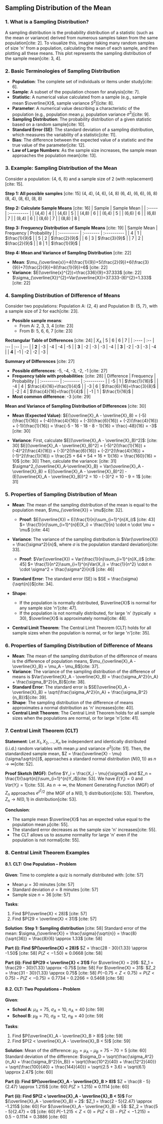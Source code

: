 ## Sampling Distribution of the Mean

### 1. What is a Sampling Distribution?
A sampling distribution is the probability distribution of a statistic (such as the mean or variance) derived from numerous samples taken from the same population[cite: 2]. To visualize this, imagine taking many random samples of size 'n' from a population, calculating the mean of each sample, and then plotting all these means. This plot represents the sampling distribution of the sample mean[cite: 3, 4].

### 2. Basic Terminologies of Sampling Distribution

* **Population**: The complete set of individuals or items under study[cite: 6].
* **Sample**: A subset of the population chosen for analysis[cite: 7].
* **Statistic**: A numerical value calculated from a sample (e.g., sample mean $\overline{X}$, sample variance $S^2$)[cite: 8].
* **Parameter**: A numerical value describing a characteristic of the population (e.g., population mean $\mu$, population variance $\sigma^2$)[cite: 9].
* **Sampling Distribution**: The probability distribution of a given statistic based on a random sample[cite: 10].
* **Standard Error (SE)**: The standard deviation of a sampling distribution, which measures the variability of a statistic[cite: 11].
* **Bias**: The difference between the expected value of a statistic and the true value of the parameter[cite: 12].
* **Law of Large Numbers**: As the sample size increases, the sample mean approaches the population mean[cite: 13].

### 3. Example: Sampling Distribution of the Mean

Consider a population: {4, 6, 8} and a sample size of 2 (with replacement)[cite: 15].

**Step 1: All possible samples** [cite: 15]
(4, 4), (4, 6), (4, 8)
(6, 4), (6, 6), (6, 8)
(8, 4), (8, 6), (8, 8)

**Step 2: Calculate Sample Means** [cite: 16]
| Sample | Sample Mean |
| :----- | :---------- |
| (4,4)  | 4           |
| (4,6)  | 5           |
| (4,8)  | 6           |
| (6,4)  | 5           |
| (6,6)  | 6           |
| (6,8)  | 7           |
| (8,4)  | 6           |
| (8,6)  | 7           |
| (8,8)  | 8           |

**Step 3: Frequency Distribution of Sample Means** [cite: 19]
| Sample Mean | Frequency | Probability |
| :---------- | :-------- | :---------- |
| 4           | 1         | $\frac{1}{9}$   |
| 5           | 2         | $\frac{2}{9}$   |
| 6           | 3         | $\frac{3}{9}$   |
| 7           | 2         | $\frac{2}{9}$   |
| 8           | 1         | $\frac{1}{9}$   |

**Step 4: Mean and Variance of Sampling Distribution** [cite: 22]
* **Mean**:
    $\mu_{\overline{x}}=4(\frac{1}{9})+5(\frac{2}{9})+6(\frac{3}{9})+7(\frac{2}{9})+8(\frac{1}{9})=6$ [cite: 22]
* **Variance**:
    $E(\overline{x}^{2})=\frac{336}{9}=37.333$ [cite: 22]
    $\sigma_{\overline{X}}^{2}=Var(\overline{X})=37.333-(6)^{2}=1.333$ [cite: 22]

### 4. Sampling Distribution of Difference of Means

Consider two populations: Population A: {2, 4} and Population B: {5, 7}, with a sample size of 2 for each[cite: 23].

* **Possible sample means**:
    * From A: 2, 3, 3, 4 [cite: 23]
    * From B: 5, 6, 6, 7 [cite: 23]

**Rectangular Table of Differences** [cite: 24]
| $X_A$ | 5   | 6   | 6   | 7   |
| :---- | :-- | :-- | :-- | :-- |
| **2** | -3  | -4  | -4  | -5  |
| **3** | -2  | -3  | -3  | -4  |
| **3** | -2  | -3  | -3  | -4  |
| **4** | -1  | -2  | -2  | -3  |

**Summary of Differences** [cite: 27]
* **Possible differences**: -5, -4, -3, -2, -1 [cite: 27]
* **Frequency table with probabilities**: [cite: 28]
| Difference | Frequency | Probability |
| :--------- | :-------- | :---------- |
| -5         | 1         | $\frac{1}{16}$  |
| -4         | 4         | $\frac{4}{16}=\frac{1}{4}$  |
| -3         | 6         | $\frac{6}{16}=\frac{3}{8}$  |
| -2         | 4         | $\frac{4}{16}=\frac{1}{4}$  |
| -1         | 1         | $\frac{1}{16}$  |
* **Most common difference**: -3 [cite: 29]

**Mean and Variance of Sampling Distribution of Differences** [cite: 30]

* **Mean (Expected Value)**:
    $E(\overline{X}_A - \overline{X}_B) = (-5)(\frac{1}{16}) + (-4)(\frac{4}{16}) + (-3)(\frac{6}{16}) + (-2)(\frac{4}{16}) + (-1)(\frac{1}{16}) = \frac{-5 - 16 - 18 - 8 - 1}{16} = \frac{-48}{16} = -3$ [cite: 30]

* **Variance**:
    First, calculate $E[(\overline{X}_A - \overline{X}_B)^2]$: [cite: 30]
    $E[(\overline{X}_A - \overline{X}_B)^2] = (-5)^2(\frac{1}{16}) + (-4)^2(\frac{4}{16}) + (-3)^2(\frac{6}{16}) + (-2)^2(\frac{4}{16}) + (-1)^2(\frac{1}{16}) = \frac{25 + 64 + 54 + 16 + 1}{16} = \frac{160}{16} = 10$ [cite: 30]
    Then, calculate the variance: [cite: 31]
    $\sigma^2_{\overline{X}_A-\overline{X}_B} = Var(\overline{X}_A - \overline{X}_B) = E[(\overline{X}_A - \overline{X}_B)^2] - (E(\overline{X}_A - \overline{X}_B))^2 = 10 - (-3)^2 = 10 - 9 = 1$ [cite: 31]

### 5. Properties of Sampling Distribution of Mean

* **Mean**: The mean of the sampling distribution of the mean is equal to the population mean, $\mu_{\overline{X}} = \mu$[cite: 32].
    * **Proof**:
        $E(\overline{X}) = E(\frac{1}{n}\sum_{i=1}^{n}X_i)$ [cite: 43]
        $= \frac{1}{n}\sum_{i=1}^{n}E(X_i) = \frac{1}{n} \cdot n \cdot \mu = \mu$ [cite: 44]

* **Variance**: The variance of the sampling distribution is $Var(\overline{X}) = \frac{\sigma^2}{n}$, where $\sigma$ is the population standard deviation[cite: 33].
    * **Proof**:
        $Var(\overline{X}) = Var(\frac{1}{n}\sum_{i=1}^{n}X_i)$ [cite: 45]
        $= \frac{1}{n^2}\sum_{i=1}^{n}Var(X_i) = \frac{1}{n^2} \cdot n \cdot \sigma^2 = \frac{\sigma^2}{n}$ [cite: 46]

* **Standard Error**: The standard error (SE) is $SE = \frac{\sigma}{\sqrt{n}}$[cite: 34].

* **Shape**:
    * If the population is normally distributed, $\overline{X}$ is normal for any sample size 'n'[cite: 47].
    * If the population is not normally distributed, for large 'n' (typically $\ge 30$), $\overline{X}$ is approximately normal[cite: 48].

* **Central Limit Theorem**: The Central Limit Theorem (CLT) holds for all sample sizes when the population is normal, or for large 'n'[cite: 35].

### 6. Properties of Sampling Distribution of Difference of Means

* **Mean**: The mean of the sampling distribution of the difference of means is the difference of population means, $\mu_{\overline{X}_A - \overline{X}_B} = \mu_A - \mu_B$[cite: 37].
* **Variance**: The variance of the sampling distribution of the difference of means is $Var(\overline{X}_A - \overline{X}_B) = \frac{\sigma_A^2}{n_A} + \frac{\sigma_B^2}{n_B}$[cite: 38].
* **Standard Error**: The standard error is $SE(\overline{X}_A - \overline{X}_B) = \sqrt{\frac{\sigma_A^2}{n_A} + \frac{\sigma_B^2}{n_B}}$[cite: 39].
* **Shape**: The sampling distribution of the difference of means approximates a normal distribution as 'n' increases[cite: 40].
* **Central Limit Theorem**: The Central Limit Theorem holds for all sample sizes when the populations are normal, or for large 'n'[cite: 41].

### 7. Central Limit Theorem (CLT)

**Statement**: Let $X_1, X_2, ..., X_n$ be independent and identically distributed (i.i.d.) random variables with mean $\mu$ and variance $\sigma^2$[cite: 51].
Then, the standardized sample mean, $Z = \frac{\overline{X} - \mu}{\sigma/\sqrt{n}}$, approaches a standard normal distribution ($N(0, 1)$) as $n \rightarrow \infty$[cite: 52].

**Proof Sketch (MGF)**:
Define $Y_i = \frac{X_i - \mu}{\sigma}$ and $Z_n = \frac{1}{\sqrt{n}}\sum_{i=1}^{n}Y_i$[cite: 53].
We have $E(Y_i) = 0$ and $Var(Y_i) = 1$[cite: 53].
As $n \rightarrow \infty$, the Moment Generating Function (MGF) of $Z_n$ approaches $e^{t^2/2}$ (the MGF of a $N(0, 1)$ distribution)[cite: 53]. Therefore, $Z_n \rightarrow N(0, 1)$ in distribution[cite: 53].

**Conclusion**:
* The sample mean $\overline{X}$ has an expected value equal to the population mean $\mu$[cite: 55].
* The standard error decreases as the sample size 'n' increases[cite: 55].
* The CLT allows us to assume normality for large 'n' even if the population is not normal[cite: 55].

### 8. Central Limit Theorem Examples

#### 8.1. CLT: One Population – Problem

**Given**: Time to complete a quiz is normally distributed with: [cite: 57]
* Mean $\mu = 30$ minutes [cite: 57]
* Standard deviation $\sigma = 8$ minutes [cite: 57]
* Sample size $n = 36$ [cite: 57]

**Tasks**:
1.  Find $P(\overline{X} < 28)$ [cite: 57]
2.  Find $P(29 < \overline{X} < 31)$ [cite: 57]

**Solution**:
**Step 1: Sampling distribution** [cite: 58]
Standard error of the mean: $\sigma_{\overline{X}} = \frac{\sigma}{\sqrt{n}} = \frac{8}{\sqrt{36}} = \frac{8}{6} \approx 1.33$ [cite: 58]

**Part (i): Find $P(\overline{X} < 28)$**
$Z = \frac{28 - 30}{1.33} \approx -1.50$ [cite: 58]
$P(Z < -1.50) \approx 0.0668$ [cite: 58]

**Part (ii): Find $P(29 < \overline{X} < 31)$**
For $\overline{X} = 29$: $Z_1 = \frac{29 - 30}{1.33} \approx -0.75$ [cite: 58]
For $\overline{X} = 31$: $Z_2 = \frac{31 - 30}{1.33} \approx 0.75$ [cite: 58]
$P(-0.75 < Z < 0.75) = P(Z < 0.75) - P(Z < -0.75) = 0.7734 - 0.2266 = 0.5468$ [cite: 58]

#### 8.2. CLT: Two Populations – Problem

**Given**:
* **School A**: $\mu_A = 75$, $\sigma_A = 10$, $n_A = 40$ [cite: 59]
* **School B**: $\mu_B = 70$, $\sigma_B = 12$, $n_B = 40$ [cite: 59]

**Tasks**:
1.  Find $P(\overline{X}_A - \overline{X}_B > 8)$ [cite: 59]
2.  Find $P(2 < \overline{X}_A - \overline{X}_B < 5)$ [cite: 59]

**Solution**:
Mean of the difference: $\mu_D = \mu_A - \mu_B = 75 - 70 = 5$ [cite: 60]
Standard deviation of the difference: $\sigma_D = \sqrt{\frac{\sigma_A^2}{n_A} + \frac{\sigma_B^2}{n_B}} = \sqrt{\frac{10^2}{40} + \frac{12^2}{40}} = \sqrt{\frac{100}{40} + \frac{144}{40}} = \sqrt{2.5 + 3.6} = \sqrt{6.1} \approx 2.47$ [cite: 60]

**Part (i): Find $P(\overline{X}_A - \overline{X}_B > 8)$**
$Z = \frac{8 - 5}{2.47} \approx 1.215$ [cite: 60]
$P(Z > 1.215) \approx 0.1114$ [cite: 60]

**Part (ii): Find $P(2 < \overline{X}_A - \overline{X}_B < 5)$**
For $(\overline{X}_A - \overline{X}_B) = 2$: $Z_1 = \frac{2 - 5}{2.47} \approx -1.215$ [cite: 60]
For $(\overline{X}_A - \overline{X}_B) = 5$: $Z_2 = \frac{5 - 5}{2.47} = 0$ [cite: 60]
$P(-1.215 < Z < 0) = P(Z < 0) - P(Z < -1.215) = 0.5 - 0.1114 = 0.3886$ [cite: 60]